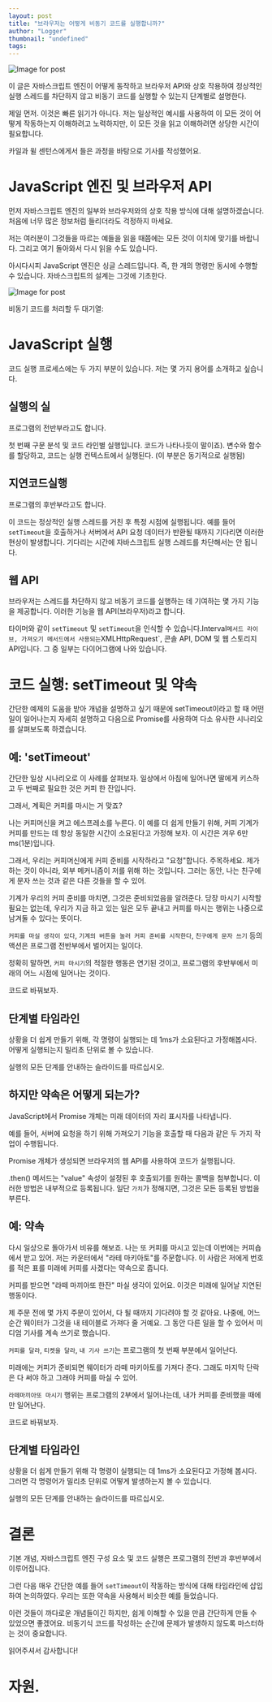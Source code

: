 ```yaml
---
layout: post
title: "브라우저는 어떻게 비동기 코드를 실행합니까?"
author: "Logger"
thumbnail: "undefined"
tags: 
---
```



![Image for post](https://miro.medium.com/max/8752/1*qN0K0Sy3Qlgi-qh56Bw_Sg.jpeg)

이 글은 자바스크립트 엔진이 어떻게 동작하고 브라우저 API와 상호 작용하여 정상적인 실행 스레드를 차단하지 않고 비동기 코드를 실행할 수 있는지 단계별로 설명한다.

제일 먼저. 이것은 빠른 읽기가 아니다. 저는 일상적인 예시를 사용하여 이 모든 것이 어떻게 작동하는지 이해하려고 노력하지만, 이 모든 것을 읽고 이해하려면 상당한 시간이 필요합니다.

카일과 윌 센턴스에게서 들은 과정을 바탕으로 기사를 작성했어요.

# JavaScript 엔진 및 브라우저 API

먼저 자바스크립트 엔진의 일부와 브라우저와의 상호 작용 방식에 대해 설명하겠습니다. 처음에 너무 많은 정보처럼 들리더라도 걱정하지 마세요.

저는 여러분이 그것들을 따르는 예들을 읽을 때쯤에는 모든 것이 이치에 맞기를 바랍니다. 그리고 여기 돌아와서 다시 읽을 수도 있습니다.

아시다시피 JavaScript 엔진은 싱글 스레드입니다. 즉, 한 개의 명령만 동시에 수행할 수 있습니다. 자바스크립트의 설계는 그것에 기초한다.

![Image for post](https://miro.medium.com/max/1914/1*xUQk5s8VWdzFp780U4fhww.png)

비동기 코드를 처리할 두 대기열:

# JavaScript 실행

코드 실행 프로세스에는 두 가지 부분이 있습니다. 저는 몇 가지 용어를 소개하고 싶습니다.

## 실행의 실

프로그램의 전반부라고도 합니다.

첫 번째 구문 분석 및 코드 라인별 실행입니다. 코드가 나타나듯이 말이죠). 변수와 함수를 할당하고, 코드는 실행 컨텍스트에서 실행된다. (이 부분은 동기적으로 실행됨)

## 지연코드실행

프로그램의 후반부라고도 합니다.

이 코드는 정상적인 실행 스레드를 거친 후 특정 시점에 실행됩니다. 예를 들어 `setTimeout`을 호출하거나 서버에서 API 요청 데이터가 반환될 때까지 기다리면 이러한 현상이 발생합니다. 기다리는 시간에 자바스크립트 실행 스레드를 차단해서는 안 됩니다.

## 웹 API

브라우저는 스레드를 차단하지 않고 비동기 코드를 실행하는 데 기여하는 몇 가지 기능을 제공합니다. 이러한 기능을 웹 API(브라우저)라고 합니다.

타이머와 같이 `setTimeout` 및 `setTimeout`을 인식할 수 있습니다.Interval` 메서드 라이브, 가져오기 메서드에서 사용되는 `XMLHttpRequest`, 콘솔 API, DOM 및 웹 스토리지 API입니다. 그 중 일부는 다이어그램에 나와 있습니다.

# 코드 실행: setTimeout 및 약속

간단한 예제의 도움을 받아 개념을 설명하고 싶기 때문에 setTimeout이라고 할 때 어떤 일이 일어나는지 자세히 설명하고 다음으로 Promise를 사용하여 다소 유사한 시나리오를 살펴보도록 하겠습니다.

## 예: 'setTimeout'

간단한 일상 시나리오로 이 사례를 살펴보자. 일상에서 아침에 일어나면 딸에게 키스하고 두 번째로 필요한 것은 커피 한 잔입니다.

그래서, 계획은 커피를 마시는 거 맞죠?

나는 커피머신을 켜고 에스프레소를 누른다. 이 예를 더 쉽게 만들기 위해, 커피 기계가 커피를 만드는 데 항상 동일한 시간이 소요된다고 가정해 보자. 이 시간은 겨우 6만 ms(1분)입니다.

그래서, 우리는 커피머신에게 커피 준비를 시작하라고 "요청"합니다. 주목하세요. 제가 하는 것이 아니라, 외부 메커니즘이 저를 위해 하는 것입니다. 그러는 동안, 나는 친구에게 문자 쓰는 것과 같은 다른 것들을 할 수 있어.

기계가 우리의 커피 준비를 마치면, 그것은 준비되었음을 알려준다. 당장 마시기 시작할 필요는 없는데, 우리가 지금 하고 있는 일은 모두 끝내고 커피를 마시는 행위는 나중으로 남겨둘 수 있다는 뜻이다.

`커피를 마실 생각이 있다`, `기계의 버튼을 눌러 커피 준비를 시작한다`, `친구에게 문자 쓰기` 등의 액션은 프로그램 전반부에서 벌어지는 일이다.

정확히 말하면, `커피 마시기`의 적절한 행동은 연기된 것이고, 프로그램의 후반부에서 미래의 어느 시점에 일어나는 것이다.

코드로 바꿔보자.

## 단계별 타임라인

상황을 더 쉽게 만들기 위해, 각 명령이 실행되는 데 1ms가 소요된다고 가정해봅시다. 어떻게 실행되는지 밀리초 단위로 볼 수 있습니다.

실행의 모든 단계를 안내하는 슬라이드를 따르십시오.

## 하지만 약속은 어떻게 되는가?

JavaScript에서 Promise 개체는 미래 데이터의 자리 표시자를 나타냅니다.

예를 들어, 서버에 요청을 하기 위해 가져오기 기능을 호출할 때 다음과 같은 두 가지 작업이 수행됩니다.

Promise 개체가 생성되면 브라우저의 웹 API를 사용하여 코드가 실행됩니다.

.then() 메서드는 "value" 속성이 설정된 후 호출되기를 원하는 콜백을 첨부합니다. 이러한 방법은 내부적으로 등록됩니다. 일단 `가치`가 정해지면, 그것은 모든 등록된 방법을 부른다.

## 예: 약속

다시 일상으로 돌아가서 비유를 해보죠. 나는 또 커피를 마시고 있는데 이번에는 커피숍에서 받고 있어. 저는 카운터에서 "라테 마키아토"를 주문합니다. 이 사람은 저에게 번호를 적은 표를 미래에 커피를 사겠다는 약속으로 줍니다.

커피를 받으면 "라떼 마끼아또 한잔" 마실 생각이 있어요. 이것은 미래에 일어날 지연된 행동이다.

제 주문 전에 몇 가지 주문이 있어서, 다 될 때까지 기다려야 할 것 같아요. 나중에, 어느 순간 웨이터가 그것을 내 테이블로 가져다 줄 거예요. 그 동안 다른 일을 할 수 있어서 미디엄 기사를 계속 쓰기로 했습니다.

`커피를 달라`, `티켓을 달라`, `내 기사 쓰기`는 프로그램의 첫 번째 부분에서 일어난다.

미래에는 커피가 준비되면 웨이터가 라떼 마키아토를 가져다 준다. 그래도 마지막 단락은 다 써야 하고 그래야 커피를 마실 수 있어.

`라떼마끼아또 마시기` 행위는 프로그램의 2부에서 일어나는데, 내가 커피를 준비했을 때에만 일어난다.

코드로 바꿔보자.

## 단계별 타임라인

상황을 더 쉽게 만들기 위해 각 명령이 실행되는 데 1ms가 소요된다고 가정해 봅시다. 그러면 각 명령어가 밀리초 단위로 어떻게 발생하는지 볼 수 있습니다.

실행의 모든 단계를 안내하는 슬라이드를 따르십시오.

# 결론

기본 개념, 자바스크립트 엔진 구성 요소 및 코드 실행은 프로그램의 전반과 후반부에서 이루어집니다.

그런 다음 매우 간단한 예를 들어 `setTimeout`이 작동하는 방식에 대해 타임라인에 삽입하여 논의하였다. 우리는 또한 약속을 사용해서 비슷한 예를 들었습니다.

이런 것들이 까다로운 개념들이긴 하지만, 쉽게 이해할 수 있을 만큼 간단하게 만들 수 있었으면 좋겠어요. 비동기식 코드를 작성하는 순간에 문제가 발생하지 않도록 마스터하는 것이 중요합니다.

읽어주셔서 감사합니다!

# 자원.